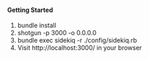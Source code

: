 #### Getting Started

1. bundle install
2. shotgun -p 3000 -o 0.0.0.0
3. bundle exec sidekiq -r ./config/sidekiq.rb
3. Visit http://localhost:3000/ in your browser